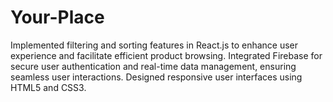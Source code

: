 # Your-Place
Implemented filtering and sorting features in React.js to enhance user experience and facilitate efficient product browsing. Integrated Firebase for secure user authentication and real-time data management, ensuring seamless user interactions. Designed responsive user interfaces using HTML5 and CSS3.
